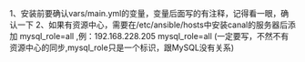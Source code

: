 1、安装前要确认vars/main.yml的变量，变量后面写的有注释，记得看一眼，确认一下
2、如果有资源中心，需要在/etc/ansible/hosts中安装canal的服务器后添加 mysql_role=all ,例：192.168.228.205   mysql_role=all (一定要写，不然不有资源中心的同步,mysql_role只是一个标识，跟MySQL没有关系)
